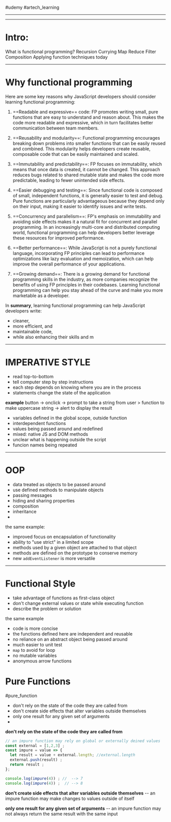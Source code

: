 #udemy #artech_learning

-------





----

# Intro:
What is functional programming?
Recursion
Currying
Map
Reduce
Filter
Composition
Applying function techniques today



----
# Why functional programming
Here are some key reasons why JavaScript developers should consider learning functional programming:

1. ==Readable and expressive== code: FP promotes writing small, pure functions that are easy to understand and reason about. This makes the code more readable and expressive, which in turn facilitates better communication between team members.
    
2. ==Reusability and modularity==: Functional programming encourages breaking down problems into smaller functions that can be easily reused and combined. This modularity helps developers create reusable, composable code that can be easily maintained and scaled.
    
3. ==Immutability and predictability==: FP focuses on immutability, which means that once data is created, it cannot be changed. This approach reduces bugs related to shared mutable state and makes the code more predictable, leading to fewer unintended side effects.
    
4. ==Easier debugging and testing==: Since functional code is composed of small, independent functions, it is generally easier to test and debug. Pure functions are particularly advantageous because they depend only on their input, making it easier to identify issues and write tests.
    
5. ==Concurrency and parallelism==: FP's emphasis on immutability and avoiding side effects makes it a natural fit for concurrent and parallel programming. In an increasingly multi-core and distributed computing world, functional programming can help developers better leverage these resources for improved performance.
    
6. ==Better performance==: While JavaScript is not a purely functional language, incorporating FP principles can lead to performance optimizations like lazy evaluation and memoization, which can help improve the overall performance of your applications.
    
7. ==Growing demand==: There is a growing demand for functional programming skills in the industry, as more companies recognize the benefits of using FP principles in their codebases. Learning functional programming can help you stay ahead of the curve and make you more marketable as a developer.
    

In **summary**, learning functional programming can help JavaScript developers write:
- cleaner, 
- more efficient, and 
- maintainable code, 
- while also enhancing their skills and m

--------
# IMPERATIVE STYLE
- read top-to-bottom
- tell computer step by step instructions
- each step depends on knowing where you are in the process
- statements change the state of the application

**example**
button -> onclick -> prompt to take a string from user > function to make uppercase string -> alert to display the result
- variables defined in the global scope, outside function
- interdependent functions
- values being passed around and redefined
- mixed: native JS  and DOM methods
- unclear what is happening outside the script
- funcion names being repeated

----
# OOP
- data treated as objects to be passed around
- use defined methods to manipulate objects
- passing messages
- hiding and sharing  properties
- composition
- inheritance
- 

the same example:
- improved focus on encapsulation of functionality
- ability  to "use strict" in a limited scope
- methods used by a given object are attached to that object
- methods are defined on the prototype to conserve memory
- new `addEventListener` is more versatile


----
# Functional Style
- take advantage of functions as first-class object
- don't change external values or state while executing function
- describe the problem or solution

the same example
- code is more concise
- the functions defined here are independent and reusable
- no reliance  on an abstract object being passed around
- much easier to unit test
- `map` to avoid for loop
- no mutable variables
- anonymous arrow functions


# Pure Functions
#pure_function
- don't rely on the state of the code they are called from
- don't create side effects that alter variables outside themselves
- only one result for any given set of arguments
- 

**don't rely on the state of the code they are called from**
```js
// an impure function may rely on global or externally deined values
const external = [1,2,3] ;
const impure = value => {
  let result = value + external.length; //external.length  
  external.push(result) ;
  return result ;
};

console.log(impure(4)) ; //  --> 7
console.log(impure(4)) ;  // --> 8
```



**don't create side effects that alter variables outside themselves**
-- an impure function may make changes to values outside of itself


**only one result for any given set of arguments**
-- an impure function may not always return the same result with the same input













